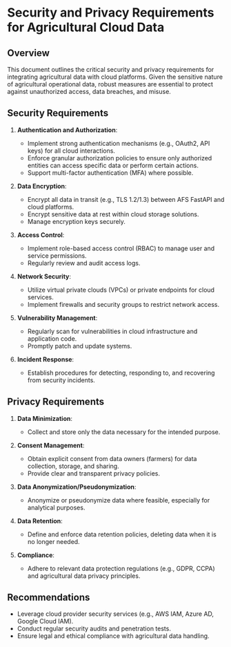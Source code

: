 # Security and Privacy Requirements for Agricultural Cloud Data

## Overview

This document outlines the critical security and privacy requirements for integrating agricultural data with cloud platforms. Given the sensitive nature of agricultural operational data, robust measures are essential to protect against unauthorized access, data breaches, and misuse.

## Security Requirements

1.  **Authentication and Authorization**:
    *   Implement strong authentication mechanisms (e.g., OAuth2, API keys) for all cloud interactions.
    *   Enforce granular authorization policies to ensure only authorized entities can access specific data or perform certain actions.
    *   Support multi-factor authentication (MFA) where possible.

2.  **Data Encryption**:
    *   Encrypt all data in transit (e.g., TLS 1.2/1.3) between AFS FastAPI and cloud platforms.
    *   Encrypt sensitive data at rest within cloud storage solutions.
    *   Manage encryption keys securely.

3.  **Access Control**:
    *   Implement role-based access control (RBAC) to manage user and service permissions.
    *   Regularly review and audit access logs.

4.  **Network Security**:
    *   Utilize virtual private clouds (VPCs) or private endpoints for cloud services.
    *   Implement firewalls and security groups to restrict network access.

5.  **Vulnerability Management**:
    *   Regularly scan for vulnerabilities in cloud infrastructure and application code.
    *   Promptly patch and update systems.

6.  **Incident Response**:
    *   Establish procedures for detecting, responding to, and recovering from security incidents.

## Privacy Requirements

1.  **Data Minimization**:
    *   Collect and store only the data necessary for the intended purpose.

2.  **Consent Management**:
    *   Obtain explicit consent from data owners (farmers) for data collection, storage, and sharing.
    *   Provide clear and transparent privacy policies.

3.  **Data Anonymization/Pseudonymization**:
    *   Anonymize or pseudonymize data where feasible, especially for analytical purposes.

4.  **Data Retention**:
    *   Define and enforce data retention policies, deleting data when it is no longer needed.

5.  **Compliance**:
    *   Adhere to relevant data protection regulations (e.g., GDPR, CCPA) and agricultural data privacy principles.

## Recommendations

*   Leverage cloud provider security services (e.g., AWS IAM, Azure AD, Google Cloud IAM).
*   Conduct regular security audits and penetration tests.
*   Ensure legal and ethical compliance with agricultural data handling.
